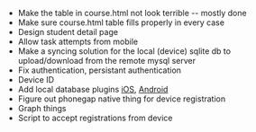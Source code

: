 *	Make the table in course.html not look terrible -- mostly done
*	Make sure course.html table fills properly in every case
*	Design student detail page
*	Allow task attempts from mobile
*	Make a syncing solution for the local (device) sqlite db to upload/download from the remote mysql server
*	Fix authentication, persistant authentication
*	Device ID
*	Add local database plugins [iOS](https://github.com/pgsqlite/PG-SQLitePlugin-iOS), [Android](https://github.com/pgsqlite/PG-SQLitePlugin-Android)
*	Figure out phonegap native thing for device registration
*	Graph things
*	Script to accept registrations from device